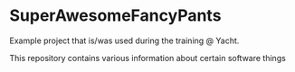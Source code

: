 # SuperAwesomeFancyPants

Example project that is/was used during the training @ Yacht.

This repository contains various information about certain software things
